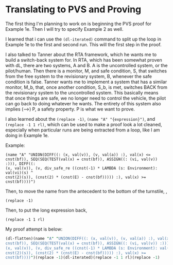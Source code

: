 # Translating to PVS and Proving

The first thing I'm planning to work on is beginning the PVS proof for Example
1e. Then I will try to specify Example 2 as well.

I learned that i can use the `(dl-iterated)` command to split up the loop in
Example 1e to the first and second run. This will the first step in the
proof.

I also talked to Tanner about the RTA framework, which he wants me to build a
switch-back system for. In RTA, which has been somewhat proven with dL, there
are two systems, A and B. A is the uncontrolled system, or the pilot/human. Then
there is a monitor, M, and safe condition, S, that switches from the free system
to the revisionary system, B, whenever the safe condition is false. Tanner wants
me to implement a system that has a similar monitor, M_b, that, once another
condition, S_b, is met, switches BACK from the revisionary system to the
uncontrolled system. This basically means that once things are safe, we no
longer need to control the vehicle, the pilot can go back to doing whatever he
wants. The entirety of this system also implies (-->) P, a safety property. P is
what we want to prove.

I also learned about the `(replace -1)`, `(name "A" "{expression}")`, and
`(replace -1 1 rl)`, which can be used to make a proof look a lot cleaned,
especially when particular runs are being extracted from a loop, like I am doing
in Example 1e.

Example:

```pvs
(name "A" "UNION(DIFF((: (x, val(v)), (v, val(a)) :), val(x) <=
cnst(bf)), SEQ(SEQ(TEST(val(x) = cnst(bf)), ASSIGN((: (vi, val(v)) :))), DIFF((:
(x, val(v)), (v, div_safe_re ((cnst(-1) * LAMBDA (s: Environment): val(vi)(s) ^
cnst(2)(s)), (cnst(2) * (cnst(E) - cnst(bf))))) :), val(x) >= cnst(bf))))")
```

Then, to move the name from the antecedent to the bottom of the turnstile, ,

```pvs
(replace -1)
```

Then, to put the long expression back,

```pvs
(replace -1 1 rl)
```

My proof attempt is below: 

```perl
(dl-flatten)(name "A" "UNION(DIFF((: (x, val(v)), (v, val(a)) :), val(x) <=
cnst(bf)), SEQ(SEQ(TEST(val(x) = cnst(bf)), ASSIGN((: (vi, val(v)) :))), DIFF((:
(x, val(v)), (v, div_safe_re ((cnst(-1) * LAMBDA (s: Environment): val(vi)(s) ^
cnst(2)(s)), (cnst(2) * (cnst(E) - cnst(bf))))) :), val(x) >=
cnst(bf))))")(replace -1)(dl-iterated)(replace -1 1 rl)(replace -1)
```

<!--FIX: Upload image from whiteboard -->
